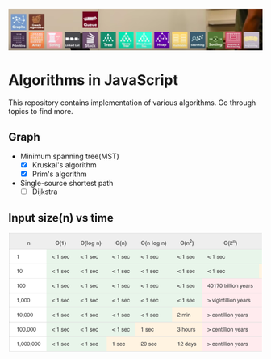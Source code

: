 ![Alt text](/topics.png "Topics")

# Algorithms in JavaScript

This repository contains implementation of various algorithms.
Go through topics to find more.

## Graph

- Minimum spanning tree(MST)
    - [X] Kruskal's algorithm
    - [X] Prim's algorithm

- Single-source shortest path
    - [ ] Dijkstra 

## Input size(n) vs time
![Alt text](/order.png "order-of-growth")
